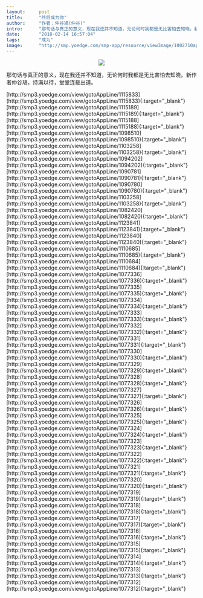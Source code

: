 ```yaml
---
layout:     post
title:      "终将成为你"
author:     "作者：仲谷鳰(仲谷)"
intro:      "那句话与真正的意义，现在我还并不知道，无论何时我都是无比害怕去知晓。新作者仲谷鳰，持满以待，堂堂连载出道。"
date:       "2018-02-14 16:57:04"
tags:       "成为"
image:      "http://smp.yoedge.com/smp-app/resource/viewImage/1002710appline.png"
---
```

<div style="text-align: center">
<p><img src="http://smp.yoedge.com/smp-app/resource/viewImage/1002710appline.png"/></p>
</div>
<p class="post-meta">
<span>那句话与真正的意义，现在我还并不知道，无论何时我都是无比害怕去知晓。新作者仲谷鳰，持满以待，堂堂连载出道。</span>
</p>
[http://smp3.yoedge.com/view/gotoAppLine/1115833](http://smp3.yoedge.com/view/gotoAppLine/1115833){:target="_blank"}
[http://smp3.yoedge.com/view/gotoAppLine/1115189](http://smp3.yoedge.com/view/gotoAppLine/1115189){:target="_blank"}
[http://smp3.yoedge.com/view/gotoAppLine/1115188](http://smp3.yoedge.com/view/gotoAppLine/1115188){:target="_blank"}
[http://smp3.yoedge.com/view/gotoAppLine/1098510](http://smp3.yoedge.com/view/gotoAppLine/1098510){:target="_blank"}
[http://smp3.yoedge.com/view/gotoAppLine/1103258](http://smp3.yoedge.com/view/gotoAppLine/1103258){:target="_blank"}
[http://smp3.yoedge.com/view/gotoAppLine/1094202](http://smp3.yoedge.com/view/gotoAppLine/1094202){:target="_blank"}
[http://smp3.yoedge.com/view/gotoAppLine/1090781](http://smp3.yoedge.com/view/gotoAppLine/1090781){:target="_blank"}
[http://smp3.yoedge.com/view/gotoAppLine/1090780](http://smp3.yoedge.com/view/gotoAppLine/1090780){:target="_blank"}
[http://smp3.yoedge.com/view/gotoAppLine/1103258](http://smp3.yoedge.com/view/gotoAppLine/1103258){:target="_blank"}
[http://smp3.yoedge.com/view/gotoAppLine/1082420](http://smp3.yoedge.com/view/gotoAppLine/1082420){:target="_blank"}
[http://smp3.yoedge.com/view/gotoAppLine/1123841](http://smp3.yoedge.com/view/gotoAppLine/1123841){:target="_blank"}
[http://smp3.yoedge.com/view/gotoAppLine/1123840](http://smp3.yoedge.com/view/gotoAppLine/1123840){:target="_blank"}
[http://smp3.yoedge.com/view/gotoAppLine/1110685](http://smp3.yoedge.com/view/gotoAppLine/1110685){:target="_blank"}
[http://smp3.yoedge.com/view/gotoAppLine/1110684](http://smp3.yoedge.com/view/gotoAppLine/1110684){:target="_blank"}
[http://smp3.yoedge.com/view/gotoAppLine/1077336](http://smp3.yoedge.com/view/gotoAppLine/1077336){:target="_blank"}
[http://smp3.yoedge.com/view/gotoAppLine/1077335](http://smp3.yoedge.com/view/gotoAppLine/1077335){:target="_blank"}
[http://smp3.yoedge.com/view/gotoAppLine/1077334](http://smp3.yoedge.com/view/gotoAppLine/1077334){:target="_blank"}
[http://smp3.yoedge.com/view/gotoAppLine/1077333](http://smp3.yoedge.com/view/gotoAppLine/1077333){:target="_blank"}
[http://smp3.yoedge.com/view/gotoAppLine/1077332](http://smp3.yoedge.com/view/gotoAppLine/1077332){:target="_blank"}
[http://smp3.yoedge.com/view/gotoAppLine/1077331](http://smp3.yoedge.com/view/gotoAppLine/1077331){:target="_blank"}
[http://smp3.yoedge.com/view/gotoAppLine/1077330](http://smp3.yoedge.com/view/gotoAppLine/1077330){:target="_blank"}
[http://smp3.yoedge.com/view/gotoAppLine/1077329](http://smp3.yoedge.com/view/gotoAppLine/1077329){:target="_blank"}
[http://smp3.yoedge.com/view/gotoAppLine/1077328](http://smp3.yoedge.com/view/gotoAppLine/1077328){:target="_blank"}
[http://smp3.yoedge.com/view/gotoAppLine/1077327](http://smp3.yoedge.com/view/gotoAppLine/1077327){:target="_blank"}
[http://smp3.yoedge.com/view/gotoAppLine/1077326](http://smp3.yoedge.com/view/gotoAppLine/1077326){:target="_blank"}
[http://smp3.yoedge.com/view/gotoAppLine/1077325](http://smp3.yoedge.com/view/gotoAppLine/1077325){:target="_blank"}
[http://smp3.yoedge.com/view/gotoAppLine/1077324](http://smp3.yoedge.com/view/gotoAppLine/1077324){:target="_blank"}
[http://smp3.yoedge.com/view/gotoAppLine/1077323](http://smp3.yoedge.com/view/gotoAppLine/1077323){:target="_blank"}
[http://smp3.yoedge.com/view/gotoAppLine/1077322](http://smp3.yoedge.com/view/gotoAppLine/1077322){:target="_blank"}
[http://smp3.yoedge.com/view/gotoAppLine/1077321](http://smp3.yoedge.com/view/gotoAppLine/1077321){:target="_blank"}
[http://smp3.yoedge.com/view/gotoAppLine/1077320](http://smp3.yoedge.com/view/gotoAppLine/1077320){:target="_blank"}
[http://smp3.yoedge.com/view/gotoAppLine/1077319](http://smp3.yoedge.com/view/gotoAppLine/1077319){:target="_blank"}
[http://smp3.yoedge.com/view/gotoAppLine/1077318](http://smp3.yoedge.com/view/gotoAppLine/1077318){:target="_blank"}
[http://smp3.yoedge.com/view/gotoAppLine/1077317](http://smp3.yoedge.com/view/gotoAppLine/1077317){:target="_blank"}
[http://smp3.yoedge.com/view/gotoAppLine/1077316](http://smp3.yoedge.com/view/gotoAppLine/1077316){:target="_blank"}
[http://smp3.yoedge.com/view/gotoAppLine/1077315](http://smp3.yoedge.com/view/gotoAppLine/1077315){:target="_blank"}
[http://smp3.yoedge.com/view/gotoAppLine/1077314](http://smp3.yoedge.com/view/gotoAppLine/1077314){:target="_blank"}
[http://smp3.yoedge.com/view/gotoAppLine/1077313](http://smp3.yoedge.com/view/gotoAppLine/1077313){:target="_blank"}
[http://smp3.yoedge.com/view/gotoAppLine/1077312](http://smp3.yoedge.com/view/gotoAppLine/1077312){:target="_blank"}


